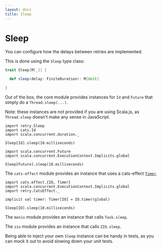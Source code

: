 ```yaml
---
layout: docs
title: Sleep
---
```


# Sleep

You can configure how the delays between retries are implemented.

This is done using the `Sleep` type class:

```scala
trait Sleep[M[_]] {

  def sleep(delay: FiniteDuration): M[Unit]

}
```

Out of the box, the core module provides instances for `Id` and `Future` that
simply do a `Thread.sleep(...)`.

Note: these instances are not provided if you are using Scala.js, as
`Thread.sleep` doesn't make any sense in JavaScript.

```tut:book
import retry.Sleep
import cats.Id
import scala.concurrent.duration._

Sleep[Id].sleep(10.milliseconds)
```

```tut:book
import scala.concurrent.Future
import scala.concurrent.ExecutionContext.Implicits.global

Sleep[Future].sleep(10.milliseconds)
```

The `cats-effect` module provides an instance that uses a cats-effect
[`Timer`](https://typelevel.org/cats-effect/datatypes/timer.html).

```tut:book
import cats.effect.{IO, Timer}
import scala.concurrent.ExecutionContext.Implicits.global
import retry.CatsEffect._

implicit val timer: Timer[IO] = IO.timer(global)

Sleep[IO].sleep(10.milliseconds)
```

The `monix` module provides an instance that calls `Task.sleep`.

The `zio` module provides an instance that calls `ZIO.sleep`.

Being able to inject your own `Sleep` instance can be handy in tests, as you
can mock it out to avoid slowing down your unit tests.

